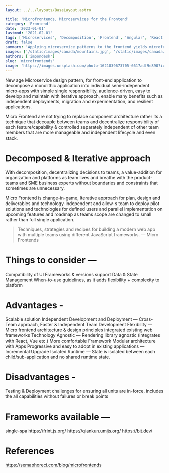 ```yaml
---
layout: ../../layouts/BaseLayout.astro

title: 'Microfrontends, Microservices for the Frontend'
category: 'Frontend'
date: '2023-01-01'
lastmod: '2021-02-01'
tags: ['Microservices', 'Decomposition', 'Frontend', 'Angular', 'React']
draft: false
summary: 'Applying microservice patterns to the frontend yields microfrontends. With them, we get the benefits of microservices in the frontend.'
images: ['/static/images/canada/mountains.jpg', '/static/images/canada/toronto.jpg']
authors: ['impondesk']
slug: 'microfrontends'
image: 'https://images.unsplash.com/photo-1621839673705-6617adf9e890?ixlib=rb-4.0.3&ixid=MnwxMjA3fDB8MHxzZWFyY2h8M3x8ZnJvbnQlMjBlbmR8ZW58MHx8MHx8&auto=format&fit=crop&w=2000&q=60'
---
```


<main class="max-w-7xl mx-auto">

New age Microservice design pattern, for front-end application to decompose a monolithic application into individual semi-independent micro-apps with simple single responsibility, audience-driven, easy to develop and maintain with iterative approach, enable many benefits such as independent deployments, migration and experimentation, and resilient applications.

Micro Frontend are not trying to replace component architecture rather its a technique that decouple between teams and decentralize responsibility of each feature/capability & controlled separately independent of other team members that are more manageable and independent lifecycle and even stack.

# Decomposed & Iterative approach

With decomposition, decentralizing decisions to teams, a value-addition for organization and platforms as team lives and breathe with the product-teams and SME business experts without boundaries and constraints that sometimes are unnecessary.

Micro Frontend is change-in-game, Iterative approach for plan, design and deliverables and technology-independent and allow-s team to deploy pilot solutions and technologies for defined users and parallel implementation on upcoming features and roadmap as teams scope are changed to small rather than full single application.



> Techniques, strategies and recipes for building a modern web app with multiple teams using different JavaScript frameworks. — Micro Frontends


# Things to consider —

Compatibility of UI Frameworks & versions support
Data & State Management
When-to-use guidelines, as it adds flexibility + complexity to platform

# Advantages -

Scalable solution
Independent Development and Deployment — Cross-Team approach, Faster & Independent Team Development
Flexibility — Micro frontend architecture & design principles integrated existing web frameworks
Technology Agnostic — Rendering library agnostic (integrates with React, Vue etc.)
More comfortable Framework
Modular architecture with Apps
Progressive and easy to adopt in existing applications — Incremental Upgrade
Isolated Runtime — State is isolated between each child/sub-application and no shared runtime state.

# Disadvantages -

Testing & Deployment challenges for ensuring all units are in-force, includes the all capabilities without failures or break points

# Frameworks available —

single-spa
https://frint.js.org/
https://qiankun.umijs.org/
https://bit.dev/


# References
https://semaphoreci.com/blog/microfrontends 




</main>